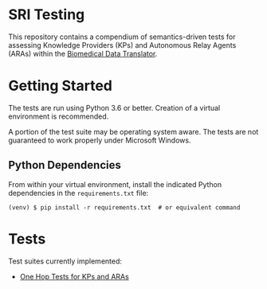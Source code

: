 # SRI Testing

This repository contains a compendium of semantics-driven tests for assessing Knowledge Providers (KPs) and Autonomous Relay Agents (ARAs) within the [Biomedical Data Translator](https://ncats.nih.gov/translator).

# Getting Started

The tests are run using Python 3.6 or better. Creation of a virtual environment is recommended.

A portion of the test suite may be operating system aware. The tests are not guaranteed to work properly under Microsoft Windows.

## Python Dependencies

From within your virtual environment, install the indicated Python dependencies in the `requirements.txt` file:

```shell
(venv) $ pip install -r requirements.txt  # or equivalent command
```

# Tests

Test suites currently implemented:

- [One Hop Tests for KPs and ARAs](tests/onehop/README.md)
